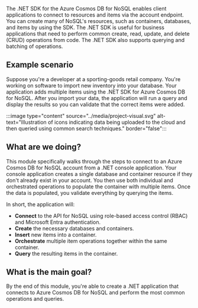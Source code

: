 The .NET SDK for the Azure Cosmos DB for NoSQL enables client applications to connect to resources and items via the account endpoint. You can create many of NoSQL's resources, such as containers, databases, and items by using the SDK. The .NET SDK is useful for business applications that need to perform common create, read, update, and delete (CRUD) operations from code. The .NET SDK also supports querying and batching of operations.

## Example scenario

Suppose you're a developer at a sporting-goods retail company. You're working on software to import new inventory into your database. Your application adds multiple items using the .NET SDK for Azure Cosmos DB for NoSQL. After you import your data, the application will run a query and display the results so you can validate that the correct items were added.

:::image type="content" source="../media/project-visual.svg" alt-text="Illustration of icons indicating data being uploaded to the cloud and then queried using common search techniques." border="false":::

## What are we doing?

This module specifically walks through the steps to connect to an Azure Cosmos DB for NoSQL account from a .NET console application. Your console application creates a single database and container resource if they don't already exist in your account. You then use both individual and orchestrated operations to populate the container with multiple items. Once the data is populated, you validate everything by querying the items.

In short, the application will:

- **Connect** to the API for NoSQL using role-based access control (RBAC) and Microsoft Entra authentication.
- **Create** the necessary databases and containers.
- **Insert** new items into a container.
- **Orchestrate** multiple item operations together within the same container.
- **Query** the resulting items in the container.

## What is the main goal?

By the end of this module, you're able to create a .NET application that connects to Azure Cosmos DB for NoSQL and perform the most common operations and queries.
